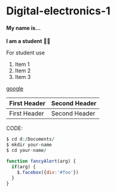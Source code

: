 # Digital-electronics-1

#### My name is...

**I am a student** :man_student:

For student use

1. Item 1
1. Item 2
1. Item 3

[google](https://www.google.com)

First Header | Second Header
------------ | -------------
First Header | Second Header

CODE:

```vhdl
$ cd d:/Documents/
$ mkdir your-name
$ cd your-name/
```

```javascript
function fancyAlert(arg) {
  if(arg) {
    $.facebox({div:'#foo'})
  }
}
```
